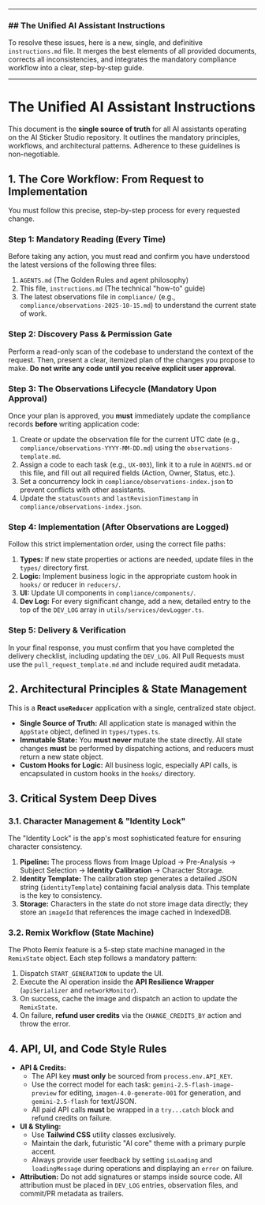 ***

### ## The Unified AI Assistant Instructions

To resolve these issues, here is a new, single, and definitive `instructions.md` file. It merges the best elements of all provided documents, corrects all inconsistencies, and integrates the mandatory compliance workflow into a clear, step-by-step guide.

---

# The Unified AI Assistant Instructions

This document is the **single source of truth** for all AI assistants operating on the AI Sticker Studio repository. It outlines the mandatory principles, workflows, and architectural patterns. Adherence to these guidelines is non-negotiable.

## 1. The Core Workflow: From Request to Implementation

You must follow this precise, step-by-step process for every requested change.

### Step 1: Mandatory Reading (Every Time)
Before taking any action, you must read and confirm you have understood the latest versions of the following three files:
1.  `AGENTS.md` (The Golden Rules and agent philosophy)
2.  This file, `instructions.md` (The technical "how-to" guide)
3.  The latest observations file in `compliance/` (e.g., `compliance/observations-2025-10-15.md`) to understand the current state of work.

### Step 2: Discovery Pass & Permission Gate
Perform a read-only scan of the codebase to understand the context of the request. Then, present a clear, itemized plan of the changes you propose to make. **Do not write any code until you receive explicit user approval**.

### Step 3: The Observations Lifecycle (Mandatory Upon Approval)
Once your plan is approved, you **must** immediately update the compliance records **before** writing application code:
1.  Create or update the observation file for the current UTC date (e.g., `compliance/observations-YYYY-MM-DD.md`) using the `observations-template.md`.
2.  Assign a code to each task (e.g., `UX-003`), link it to a rule in `AGENTS.md` or this file, and fill out all required fields (Action, Owner, Status, etc.).
3.  Set a concurrency lock in `compliance/observations-index.json` to prevent conflicts with other assistants.
4.  Update the `statusCounts` and `lastRevisionTimestamp` in `compliance/observations-index.json`.

### Step 4: Implementation (After Observations are Logged)
Follow this strict implementation order, using the correct file paths:
1.  **Types:** If new state properties or actions are needed, update files in the `types/` directory first.
2.  **Logic:** Implement business logic in the appropriate custom hook in `hooks/` or reducer in `reducers/`.
3.  **UI:** Update UI components in `compliance/components/`.
4.  **Dev Log:** For every significant change, add a new, detailed entry to the top of the `DEV_LOG` array in `utils/services/devLogger.ts`.

### Step 5: Delivery & Verification
In your final response, you must confirm that you have completed the delivery checklist, including updating the `DEV_LOG`. All Pull Requests must use the `pull_request_template.md` and include required audit metadata.

## 2. Architectural Principles & State Management

This is a **React `useReducer`** application with a single, centralized state object.
* **Single Source of Truth:** All application state is managed within the `AppState` object, defined in `types/types.ts`.
* **Immutable State:** You **must never** mutate the state directly. All state changes **must** be performed by dispatching actions, and reducers must return a new state object.
* **Custom Hooks for Logic:** All business logic, especially API calls, is encapsulated in custom hooks in the `hooks/` directory.

## 3. Critical System Deep Dives

### 3.1. Character Management & "Identity Lock"
The "Identity Lock" is the app's most sophisticated feature for ensuring character consistency.
1.  **Pipeline:** The process flows from Image Upload -> Pre-Analysis -> Subject Selection -> **Identity Calibration** -> Character Storage.
2.  **Identity Template:** The calibration step generates a detailed JSON string (`identityTemplate`) containing facial analysis data. This template is the key to consistency.
3.  **Storage:** Characters in the state do not store image data directly; they store an `imageId` that references the image cached in IndexedDB.

### 3.2. Remix Workflow (State Machine)
The Photo Remix feature is a 5-step state machine managed in the `RemixState` object. Each step follows a mandatory pattern:
1.  Dispatch `START_GENERATION` to update the UI.
2.  Execute the AI operation inside the **API Resilience Wrapper** (`apiSerializer` and `networkMonitor`).
3.  On success, cache the image and dispatch an action to update the `RemixState`.
4.  On failure, **refund user credits** via the `CHANGE_CREDITS_BY` action and throw the error.

## 4. API, UI, and Code Style Rules

* **API & Credits:**
    * The API key **must only** be sourced from `process.env.API_KEY`.
    * Use the correct model for each task: `gemini-2.5-flash-image-preview` for editing, `imagen-4.0-generate-001` for generation, and `gemini-2.5-flash` for text/JSON.
    * All paid API calls **must** be wrapped in a `try...catch` block and refund credits on failure.
* **UI & Styling:**
    * Use **Tailwind CSS** utility classes exclusively.
    * Maintain the dark, futuristic "AI core" theme with a primary purple accent.
    * Always provide user feedback by setting `isLoading` and `loadingMessage` during operations and displaying an `error` on failure.
* **Attribution:** Do not add signatures or stamps inside source code. All attribution must be placed in `DEV_LOG` entries, observation files, and commit/PR metadata as trailers.